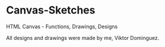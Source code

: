 # Canvas-Sketches
HTML Canvas - Functions, Drawings, Designs

All designs and drawings were made by me, Viktor Dominguez.
